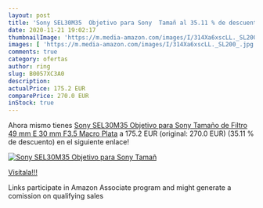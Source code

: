 ```yaml
---
layout: post
title: 'Sony SEL30M35  Objetivo para Sony  Tamañ al 35.11 % de descuento'
date: 2020-11-21 19:02:17
thumbnailImage: 'https://m.media-amazon.com/images/I/314Xa6xscLL._SL200_.jpg'
images: [ 'https://m.media-amazon.com/images/I/314Xa6xscLL._SL200_.jpg' ]
comments: true
category: ofertas
author: ring
slug: B0057XC3A0
description:
actualPrice: 175.2 EUR
comparePrice: 270.0 EUR
inStock: true
---
```


Ahora mismo tienes [Sony SEL30M35  Objetivo para Sony  Tamaño de Filtro 49 mm  E 30 mm F3.5 Macro  Plata](https://www.amazon.es/dp/B0057XC3A0/?tag=tolees-21) a 175.2 EUR (original: 270.0 EUR) (35.11 %  de descuento) en el siguiente enlace!

[![Sony SEL30M35  Objetivo para Sony  Tamañ](https://m.media-amazon.com/images/I/314Xa6xscLL._SL200_.jpg)](https://www.amazon.es/dp/B0057XC3A0/?tag=tolees-21)

[Visítala!!!](https://www.amazon.es/dp/B0057XC3A0/?tag=tolees-21)

Links participate in Amazon Associate program and might generate a comission on qualifying sales
